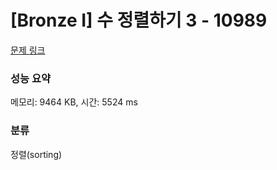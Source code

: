 # [Bronze I] 수 정렬하기 3 - 10989 

[문제 링크](https://www.acmicpc.net/problem/10989) 

### 성능 요약

메모리: 9464 KB, 시간: 5524 ms

### 분류

정렬(sorting)

